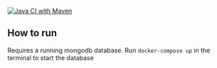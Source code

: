 [![Java CI with Maven](https://github.com/anil9/sentiment/actions/workflows/maven.yml/badge.svg?branch=main)](https://github.com/anil9/sentiment/actions/workflows/maven.yml)

## How to run

Requires a running mongodb database.
Run `docker-compose up` in the terminal to start the database
